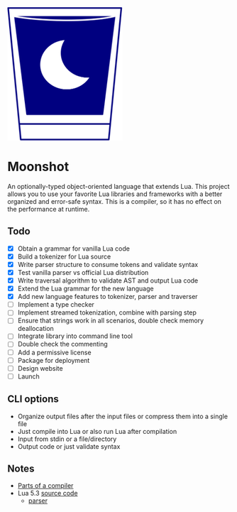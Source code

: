 <img src="moonshot.svg" height="300px"/>

# Moonshot
An optionally-typed object-oriented language that extends Lua. This project allows you to use your favorite Lua libraries and frameworks with a better organized and error-safe syntax. This is a compiler, so it has no effect on the performance at runtime.

## Todo
- [x] Obtain a grammar for vanilla Lua code
- [x] Build a tokenizer for Lua source
- [x] Write parser structure to consume tokens and validate syntax
- [x] Test vanilla parser vs official Lua distribution
- [x] Write traversal algorithm to validate AST and output Lua code
- [x] Extend the Lua grammar for the new language
- [x] Add new language features to tokenizer, parser and traverser
- [ ] Implement a type checker
- [ ] Implement streamed tokenization, combine with parsing step
- [ ] Ensure that strings work in all scenarios, double check memory deallocation
- [ ] Integrate library into command line tool
- [ ] Double check the commenting
- [ ] Add a permissive license
- [ ] Package for deployment
- [ ] Design website
- [ ] Launch

## CLI options
- Organize output files after the input files or compress them into a single file
- Just compile into Lua or also run Lua after compilation
- Input from stdin or a file/directory
- Output code or just validate syntax

## Notes
- [Parts of a compiler](https://cs.lmu.edu/~ray/notes/compilerarchitecture/)
- Lua 5.3 [source code](https://www.lua.org/source/5.3/)
  - [parser](https://www.lua.org/source/5.3/lparser.c.html)
